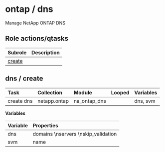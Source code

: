 # ontap / dns 
Manage NetApp ONTAP DNS  
  






## Role actions/qtasks

| Subrole | Description |
| :------ | :---------- |
| [create](#dns--create) |  |



## dns / create

| Task | Collection | Module | Looped | Variables |
| :--- | :--------- | :----- | :----- | :-------- |
| create dns | netapp.ontap | na_ontap_dns |  | dns, svm |


**Variables**

| Variable | Properties |
| :------- | :--------- |
| dns | domains \nservers \nskip_validation |
| svm | name |





